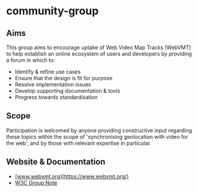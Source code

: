 # community-group

## Aims

This group aims to encourage uptake of Web Video Map Tracks (WebVMT) to help establish an online ecosystem of users and developers by providing a forum in which to:

   * Identify & refine use cases
   * Ensure that the design is fit for purpose
   * Resolve implementation issues
   * Develop supporting documentation & tools
   * Progress towards standardisation

## Scope

Participation is welcomed by anyone providing constructive input regarding these topics within the scope of 'synchronising geolocation with video for the web', and by those with relevant expertise in particular.

## Website &amp; Documentation

   * [www.webvmt.org](https://www.webvmt.org/)
   * [W3C Group Note](https://www.w3.org/TR/webvmt/)
